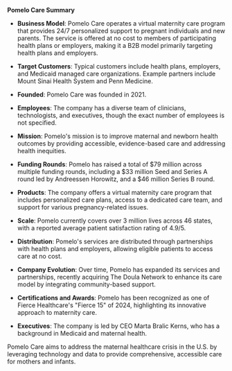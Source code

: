**Pomelo Care Summary**

- **Business Model**: Pomelo Care operates a virtual maternity care program that provides 24/7 personalized support to pregnant individuals and new parents. The service is offered at no cost to members of participating health plans or employers, making it a B2B model primarily targeting health plans and employers.

- **Target Customers**: Typical customers include health plans, employers, and Medicaid managed care organizations. Example partners include Mount Sinai Health System and Penn Medicine.

- **Founded**: Pomelo Care was founded in 2021.

- **Employees**: The company has a diverse team of clinicians, technologists, and executives, though the exact number of employees is not specified.

- **Mission**: Pomelo's mission is to improve maternal and newborn health outcomes by providing accessible, evidence-based care and addressing health inequities.

- **Funding Rounds**: Pomelo has raised a total of $79 million across multiple funding rounds, including a $33 million Seed and Series A round led by Andreessen Horowitz, and a $46 million Series B round.

- **Products**: The company offers a virtual maternity care program that includes personalized care plans, access to a dedicated care team, and support for various pregnancy-related issues.

- **Scale**: Pomelo currently covers over 3 million lives across 46 states, with a reported average patient satisfaction rating of 4.9/5.

- **Distribution**: Pomelo's services are distributed through partnerships with health plans and employers, allowing eligible patients to access care at no cost.

- **Company Evolution**: Over time, Pomelo has expanded its services and partnerships, recently acquiring The Doula Network to enhance its care model by integrating community-based support.

- **Certifications and Awards**: Pomelo has been recognized as one of Fierce Healthcare's "Fierce 15" of 2024, highlighting its innovative approach to maternity care.

- **Executives**: The company is led by CEO Marta Bralic Kerns, who has a background in Medicaid and maternal health.

Pomelo Care aims to address the maternal healthcare crisis in the U.S. by leveraging technology and data to provide comprehensive, accessible care for mothers and infants.